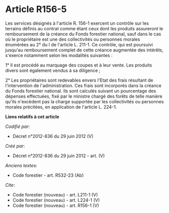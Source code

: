 # Article R156-5

Les services désignés à l'article R. 156-1 exercent un contrôle sur les terrains définis au contrat comme étant ceux dont les
produits assureront le remboursement de la créance du Fonds forestier national, sauf dans le cas où le propriétaire est une
des collectivités ou personnes morales énumérées au 2° du I de l'article L. 211-1. Ce contrôle, qui est poursuivi jusqu'au
remboursement complet de cette créance augmentée des intérêts, s'exerce notamment selon les modalités suivantes :

1° Il est procédé au marquage des coupes et à leur vente. Les produits divers sont également vendus à sa diligence ;

2° Les propriétaires sont redevables envers l'Etat des frais résultant de l'intervention de l'administration. Ces frais sont
incorporés dans la créance du Fonds forestier national. Ils sont calculés suivant un pourcentage des dépenses effectuées,
fixé par le ministre chargé des forêts de telle manière qu'ils n'excèdent pas la charge supportée par les collectivités ou
personnes morales précitées, en application de l'article L. 224-1.

**Liens relatifs à cet article**

_Codifié par_:

  - Décret n°2012-836 du 29 juin 2012 (V)

_Créé par_:

  - Décret n°2012-836 du 29 juin 2012 - art. (V)

_Anciens textes_:

  - Code forestier - art. R532-23 (Ab)

_Cite_:

  - Code forestier (nouveau) - art. L211-1 (V)
  - Code forestier (nouveau) - art. L224-1 (V)
  - Code forestier (nouveau) - art. R156-1 (V)
